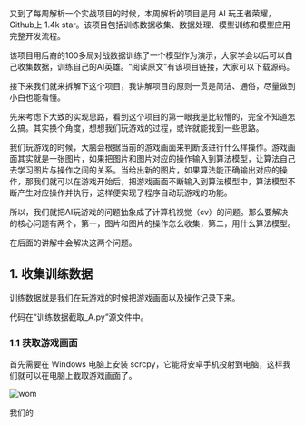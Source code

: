 
又到了每周解析一个实战项目的时候，本周解析的项目是用 AI 玩王者荣耀，Github上 1.4k star。该项目包括训练数据收集、数据处理、模型训练和模型应用完整开发流程。

该项目用后裔的100多局对战数据训练了一个模型作为演示，大家学会以后可以自己收集数据，训练自己的AI英雄。“阅读原文”有该项目链接，大家可以下载源码。

接下来我们就来拆解下这个项目，我讲解项目的原则一贯是简洁、通俗，尽量做到小白也能看懂。

先来考虑下大致的实现思路，看到这个项目的第一眼我是比较懵的，完全不知道怎么搞。其实换个角度，想想我们玩游戏的过程，或许就能找到一些思路。

我们玩游戏的时候，大脑会根据当前的游戏画面来判断该进行什么样操作。游戏画面其实就是一张图片，如果把图片和图片对应的操作输入到算法模型，让算法自己去学习图片与操作之间的关系。当给出新的图片，如果算法能正确输出对应的操作，那我们就可以在游戏开始后，把游戏画面不断输入到算法模型中，算法模型不断产生对应操作并执行，这样便实现了程序自动玩游戏的功能。

所以，我们就把AI玩游戏的问题抽象成了计算机视觉（cv）的问题。那么要解决的核心问题有两个，第一，图片和图片的操作怎么收集，第二，用什么算法模型。

在后面的讲解中会解决这两个问题。

## 1. 收集训练数据

训练数据就是我们在玩游戏的时候把游戏画面以及操作记录下来。

代码在“训练数据截取_A.py”源文件中。

### 1.1 获取游戏画面

首先需要在 Windows 电脑上安装 scrcpy，它能将安卓手机投射到电脑，这样我们就可以在电脑上截取游戏画面了。





![wom](https://gitee.com/duma-repo/imgs/raw/master/640.png)




我们的

